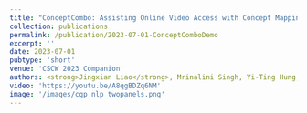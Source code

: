 ```yaml
---
title: "ConceptCombo: Assisting Online Video Access with Concept Mapping and Social Commenting Visualizations"
collection: publications
permalink: /publication/2023-07-01-ConceptComboDemo
excerpt: ''
date: 2023-07-01
pubtype: 'short'
venue: 'CSCW 2023 Companion'
authors: <strong>Jingxian Liao</strong>, Mrinalini Singh, Yi-Ting Hung, Wen-Chieh Lin, Hao-Chuan Wang
video: 'https://youtu.be/A8qgBDZq6NM'
image: '/images/cgp_nlp_twopanels.png'
---
```

